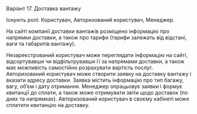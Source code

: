 Варіант 17. Доставка вантажу

Існують ролі: Користувач, Авторизований користувач, Менеджер.

На сайті компанії доставки вантажів розміщено інформацію про напрямки доставки, а також про тарифи (тарифи залежать
від відстані, ваги та габаритів вантажу). 

Незареєстрований користувач може переглядати інформацію на сайті, відсортувавши чи відфільтрувавши її за напрямами доставки,
а також має можливість самостійно розрахувати вартість послуг. 
Авторизований користувач може створити заявку на доставку вантажу і вказати адресу доставки.
Заявка містить інформацію про тип багажу, вагу, об’єм і дату отримання. Менеджер опрацьовує заявки і 
формує квитанції до сплати, а також може отримувати звіти щодо доставок (по днях та напрямках).
Авторизований користувач в своєму кабінеті може сплатити квитанцію на доставку.